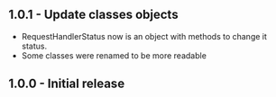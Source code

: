 ## 1.0.1 - Update classes objects

* RequestHandlerStatus now is an object with methods to change it status.
* Some classes were renamed to be more readable

## 1.0.0  - Initial release
